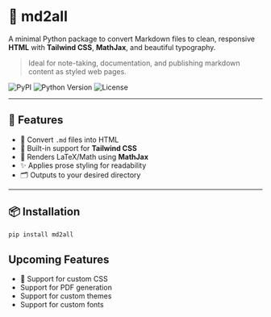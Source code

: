 # 📝 md2all

A minimal Python package to convert Markdown files to clean, responsive **HTML** with **Tailwind CSS**, **MathJax**, and beautiful typography.

> Ideal for note-taking, documentation, and publishing markdown content as styled web pages.

![PyPI](https://img.shields.io/pypi/v/md2all)
![Python Version](https://img.shields.io/pypi/pyversions/md2all)
![License](https://img.shields.io/github/license/codeperfectplus/md2all)

---

## 🚀 Features

- 🧪 Convert `.md` files into HTML
- 🎨 Built-in support for **Tailwind CSS**
- 🧮 Renders LaTeX/Math using **MathJax**
- ✨ Applies prose styling for readability
- 🗂 Outputs to your desired directory

---

## 📦 Installation

```bash
pip install md2all
```


## Upcoming Features

- 📜 Support for custom CSS
- Support for PDF generation
- Support for custom themes
- Support for custom fonts
